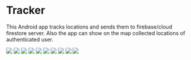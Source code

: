 # Tracker
This Android app tracks locations and sends them to firebase/cloud firestore server. 
Also the app can show on the map collected locations of authenticated user.

![](screenshots/1.jpg)
![](screenshots/2.jpg)
![](screenshots/3.jpg)
![](screenshots/4.jpg)
![](screenshots/5.jpg)
![](screenshots/6.jpg)
![](screenshots/7.jpg)
![](screenshots/8.jpg)
![](screenshots/9.jpg)
![](screenshots/10.jpg)